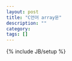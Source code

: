 ```yaml
---
layout: post
title: "C언어 array문"
description: ""
category: 
tags: []
---
```

{% include JB/setup %}
